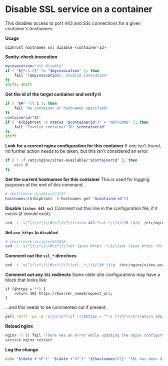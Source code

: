 # Disable SSL service on a container

This disables access to port 443 and SSL connections for a given container's hostnames.

**Usage**
```
biphrost hostnames ssl disable <container-id>
```

**Sanity-check invocation**
```bash
myinvocation="ssl disable"
if [ "${*:1:2}" != "$myinvocation" ]; then
    fail "[$myinvocation]: Invalid invocation"
fi
shift; shift
```

**Get the id of the target container and verify it**
```bash
if [ "$#" -lt 1 ]; then
    fail "No container or hostnames specified"
fi
containerid="$1"
if [ "$(biphrost -b status "$containerid")" = "NOTFOUND" ]; then
    fail "Invalid container ID: $containerid"
fi
shift
```

**Look for a current nginx configuration for this container**
If one isn't found, no further action needs to be taken, but this isn't considered an error.
```bash
if [ ! -f /etc/nginx/sites-available/"$containerid" ]; then
    exit 0
fi
```

**Get the current hostnames for this container**
This is used for logging purposes at the end of this command.
```bash
# shellcheck disable=SC2207
hostnames=($(biphrost -b hostnames get "$containerid"))
```

**Disable `listen 443 ssl`**
Comment out this line in the configuration file, if it exists (it *should* exist).
```bash
sed -i 's/^\(\s*\)\(#\s*\)\?\(listen 443.*ssl.*;\)$/\1# \3/g' /etc/nginx/sites-available/"$containerid"
```

**Set `use_https` to `disabled`**
```bash
# shellcheck disable=SC2016
sed -i 's/^\(\s*\)\(#\s*\)\?set \$use_https .*;$/\1set \$use_https "disabled";/g' /etc/nginx/sites-available/"$containerid"
```

**Comment out the `ssl_*` directives**
```bash
sed -i 's/^\(\s*\)\(#\s*\)\?\(ssl_.*;\)$/\1# \3/g' /etc/nginx/sites-available/"$containerid"
```

**Comment out any `301` redirects**
Some older site configurations may have a block that looks like:
```
if ($https = "") {
    return 301 https://$server_name$request_uri;
}
```
...and this needs to be commented out if present:
```bash
perl -0777 -pi -e 's/\n(\h*)(if \(\$https = ""\) {)\h*\n\h*(return 301 https:\/\/\$server_name\$request_uri;)\h*\n\h*(})\h*/\n\1# \2\n\1#     \3\n\1# \4/' /etc/nginx/sites-available/"$containerid"
```

**Reload nginx**
```bash
nginx -t || fail "There was an error while updating the nginx configuration for $containerid"
service nginx restart
```

**Log the change**
```bash
echo "$(date +'%F')" "$(date +'%T')" "${hostnames[0]}" "SSL has been disabled for $containerid: ${hostnames[*]}"
```

